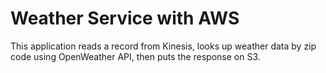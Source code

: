 # Weather Service with AWS 

This application reads a record from Kinesis, looks up weather data by zip code using OpenWeather API, then puts the response on S3.  

